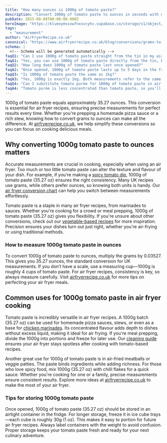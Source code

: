 ```yaml
---
title: "How many ounces is 1000g of tomato paste?"
description: "Convert 1000g of tomato paste to ounces in seconds with our simple guide. Perfect for air fryer recipes and meal prep!"
pubDate: 2025-08-08T00:00:00.000Z
heroImage: "https://klueoymssxwfnxsvcyhv.supabase.co/storage/v1/object/public/Shmucket/1000g-tomato-paste-to-ounces.webp"
tags:
  - "measurement"
author: "AirFryerRecipe.co.uk"
canonical: "https://www.airfryerrecipe.co.uk/blog/conversions/grams-to-ounces/1000g-tomato-paste-to-ounces"
schema: |
  <!-- Schema will be generated automatically -->
faqQ1: "Can I use 1000g of tomato paste straight from the tin in my air fryer?"
faqA1: "Yes, you can use 1000g of tomato paste directly from the tin, but it’s often better to dilute it slightly for sauces or marinades. For air fryer recipes, mixing it with a bit of water or oil ensures even cooking and prevents drying out."
faqQ2: "How long does 1000g of tomato paste last once opened?"
faqA2: "Once opened, 1000g of tomato paste lasts up to 5 days in the fridge if stored properly. For longer storage, freeze it in portions—it’ll keep for up to 3 months. Always check for mould or off smells before use."
faqQ3: "Is 1000g of tomato paste the same as 1kg?"
faqA3: "Yes, 1000g is exactly 1kg. Both measurements refer to the same quantity, so you can use them interchangeably in recipes. This makes converting to ounces (35.27 oz) straightforward."
faqQ4: "Can I substitute tomato purée for 1000g of tomato paste in air fryer recipes?"
faqA4: "Tomato purée is less concentrated than tomato paste, so you’ll need to adjust quantities. For 1000g of tomato paste (35.27 oz), use about 1.5 times the amount of purée and reduce other liquids in the recipe."
---
```

<p>1000g of tomato paste equals approximately 35.27 ounces. This conversion is essential for air fryer recipes, ensuring precise measurements for perfect results every time. Whether you're prepping a homemade pizza sauce or a rich stew, knowing how to convert grams to ounces can make all the difference. At <a href=https://www.airfryerrecipe.co.uk/>airfryerrecipe.co.uk</a>, we help simplify these conversions so you can focus on cooking delicious meals.</p>

<h2>Why converting 1000g tomato paste to ounces matters</h2>  
<p>Accurate measurements are crucial in cooking, especially when using an air fryer. Too much or too little tomato paste can alter the texture and flavour of your dish. For example, if you're making a <a href=https://www.airfryerrecipe.co.uk/recipes>spicy tomato dip</a>, 1000g of tomato paste (35.27 oz) ensures the right consistency. Many UK recipes use grams, while others prefer ounces, so knowing both units is handy. Our <a href=https://www.airfryerrecipe.co.uk/air-fryer-conversion-chart>air fryer conversion chart</a> can help you switch between measurements effortlessly.</p>  

<p>Tomato paste is a staple in many air fryer recipes, from marinades to sauces. Whether you're cooking for a crowd or meal prepping, 1000g of tomato paste (35.27 oz) gives you flexibility. If you're unsure about other conversions, check out our <a href=https://www.airfryerrecipe.co.uk/recipe-category/vegetables>vegetable-based recipes</a> for more inspiration. Precision ensures your dishes turn out just right, whether you're air-frying or using traditional methods.</p>  

<h3>How to measure 1000g tomato paste in ounces</h3>  
<p>To convert 1000g of tomato paste to ounces, multiply the grams by 0.03527. This gives you 35.27 ounces, the standard conversion for UK measurements. If you don’t have a scale, use a measuring cup—1000g is roughly 4 cups of tomato paste. For air fryer recipes, consistency is key, so always measure carefully. Visit <a href=https://www.airfryerrecipe.co.uk/>airfryerrecipe.co.uk</a> for more tips on perfecting your air fryer meals.</p>  

<h2>Common uses for 1000g tomato paste in air fryer cooking</h2>  
<p>Tomato paste is incredibly versatile in air fryer recipes. A 1000g batch (35.27 oz) can be used for homemade pizza sauces, stews, or even as a base for <a href=https://www.airfryerrecipe.co.uk/recipe-category/chicken>chicken marinades</a>. Its concentrated flavour adds depth to dishes without excess liquid, making it ideal for air frying. If you're meal prepping, divide the 1000g into portions and freeze for later use. Our <a href=https://www.airfryerrecipe.co.uk/air-fryer-cleaner>cleaning guide</a> ensures your air fryer stays spotless after cooking with tomato-based recipes.</p>  

<p>Another great use for 1000g of tomato paste is in air-fried meatballs or veggie patties. The paste binds ingredients while adding richness. For those who love spicy food, mix 1000g (35.27 oz) with chilli flakes for a quick sauce. Whether you're cooking for one or a family, precise measurements ensure consistent results. Explore more ideas at <a href=https://www.airfryerrecipe.co.uk/>airfryerrecipe.co.uk</a> to make the most of your air fryer.</p>  

<h3>Tips for storing 1000g tomato paste</h3>  
<p>Once opened, 1000g of tomato paste (35.27 oz) should be stored in an airtight container in the fridge. For longer storage, freeze it in ice cube trays—each cube is roughly 30g (1 oz). This makes it easy to portion for future air fryer recipes. Always label containers with the weight to avoid confusion. Proper storage keeps your tomato paste fresh and ready for your next culinary adventure.</p>
